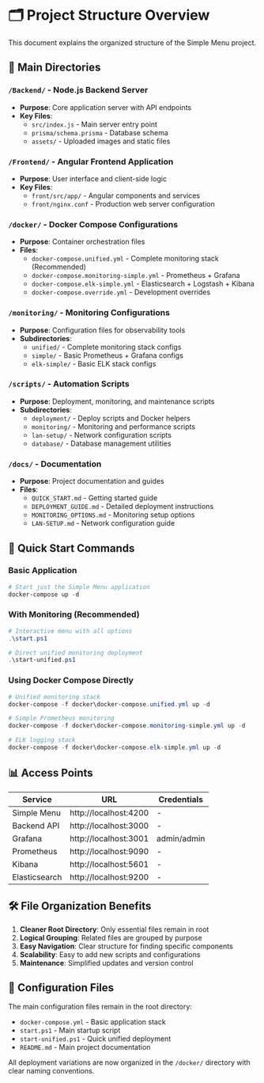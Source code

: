 # 🗂️ Project Structure Overview

This document explains the organized structure of the Simple Menu project.

## 📁 Main Directories

### `/Backend/` - Node.js Backend Server
- **Purpose**: Core application server with API endpoints
- **Key Files**: 
  - `src/index.js` - Main server entry point
  - `prisma/schema.prisma` - Database schema
  - `assets/` - Uploaded images and static files

### `/Frontend/` - Angular Frontend Application  
- **Purpose**: User interface and client-side logic
- **Key Files**:
  - `front/src/app/` - Angular components and services
  - `front/nginx.conf` - Production web server configuration

### `/docker/` - Docker Compose Configurations
- **Purpose**: Container orchestration files
- **Files**:
  - `docker-compose.unified.yml` - Complete monitoring stack (Recommended)
  - `docker-compose.monitoring-simple.yml` - Prometheus + Grafana
  - `docker-compose.elk-simple.yml` - Elasticsearch + Logstash + Kibana
  - `docker-compose.override.yml` - Development overrides

### `/monitoring/` - Monitoring Configurations
- **Purpose**: Configuration files for observability tools
- **Subdirectories**:
  - `unified/` - Complete monitoring stack configs
  - `simple/` - Basic Prometheus + Grafana configs
  - `elk-simple/` - Basic ELK stack configs

### `/scripts/` - Automation Scripts
- **Purpose**: Deployment, monitoring, and maintenance scripts
- **Subdirectories**:
  - `deployment/` - Deploy scripts and Docker helpers
  - `monitoring/` - Monitoring and performance scripts
  - `lan-setup/` - Network configuration scripts
  - `database/` - Database management utilities

### `/docs/` - Documentation
- **Purpose**: Project documentation and guides
- **Files**:
  - `QUICK_START.md` - Getting started guide
  - `DEPLOYMENT_GUIDE.md` - Detailed deployment instructions
  - `MONITORING_OPTIONS.md` - Monitoring setup options
  - `LAN-SETUP.md` - Network configuration guide

## 🚀 Quick Start Commands

### Basic Application
```powershell
# Start just the Simple Menu application
docker-compose up -d
```

### With Monitoring (Recommended)
```powershell
# Interactive menu with all options
.\start.ps1

# Direct unified monitoring deployment
.\start-unified.ps1
```

### Using Docker Compose Directly
```powershell
# Unified monitoring stack
docker-compose -f docker\docker-compose.unified.yml up -d

# Simple Prometheus monitoring
docker-compose -f docker\docker-compose.monitoring-simple.yml up -d

# ELK logging stack
docker-compose -f docker\docker-compose.elk-simple.yml up -d
```

## 📊 Access Points

| Service | URL | Credentials |
|---------|-----|------------|
| Simple Menu | http://localhost:4200 | - |
| Backend API | http://localhost:3000 | - |
| Grafana | http://localhost:3001 | admin/admin |
| Prometheus | http://localhost:9090 | - |
| Kibana | http://localhost:5601 | - |
| Elasticsearch | http://localhost:9200 | - |

## 🛠️ File Organization Benefits

1. **Cleaner Root Directory**: Only essential files remain in root
2. **Logical Grouping**: Related files are grouped by purpose
3. **Easy Navigation**: Clear structure for finding specific components
4. **Scalability**: Easy to add new scripts and configurations
5. **Maintenance**: Simplified updates and version control

## 🔧 Configuration Files

The main configuration files remain in the root directory:
- `docker-compose.yml` - Basic application stack
- `start.ps1` - Main startup script
- `start-unified.ps1` - Quick unified deployment
- `README.md` - Main project documentation

All deployment variations are now organized in the `/docker/` directory with clear naming conventions.
